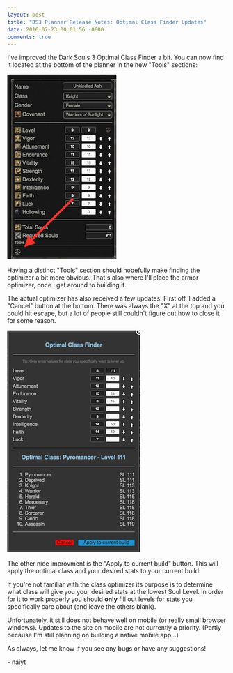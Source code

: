 ```yaml
---
layout: post
title: "DS3 Planner Release Notes: Optimal Class Finder Updates"
date: 2016-07-23 00:01:56 -0600
comments: true
---
```


I've improved the Dark Souls 3 Optimal Class Finder a bit. You can now find it located at the bottom of the planner in the new "Tools" sections:

![Class Optimizer](/assets/optimizer-location.png)

Having a distinct "Tools" section should hopefully make finding the optimizer a bit more obvious. That's also where I'll place the armor optimizer, once I get around to building it.

The actual optimizer has also received a few updates. First off, I added a "Cancel" button at the bottom. There was always the "X" at the top and you could hit escape, but a lot of people still couldn't figure out how to close it for some reason.

![Class Optimizer](/assets/optimizer.png)

The other nice improvment is the "Apply to current build" button. This will apply the optimal class and your desired stats to your current build.

If you're not familiar with the class optimizer its purpose is to determine what class will give you your desired stats at the lowest Soul Level. In order for it to work properly you should **only** fill out levels for stats you specifically care about (and leave the others blank).

Unfortunately, it still does not behave well on mobile (or really small browser windows). Updates to the site on mobile are not currently a priority. (Partly because I'm still planning on building a native mobile app...)

As always, let me know if you see any bugs or have any suggestions!

\- naiyt
